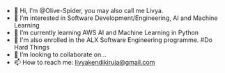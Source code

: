 - 👋 Hi, I’m @Olive-Spider, you may also call me Livya.
- 👀 I’m interested in Software Development/Engineering, AI and Machine Learning
- 🌱 I’m currently learning AWS AI and Machine Learning in Python
- 🌱 I'm also enrolled in the ALX Software Engineering programme. #Do Hard Things
- 💞️ I’m looking to collaborate on...
- 📫 How to reach me: livyakendikiruja@gmail.com

<!---
Olive-Spider/Olive-Spider is a ✨ special ✨ repository because its `README.md` (this file) appears on your GitHub profile.
You can click the Preview link to take a look at your changes.
--->
